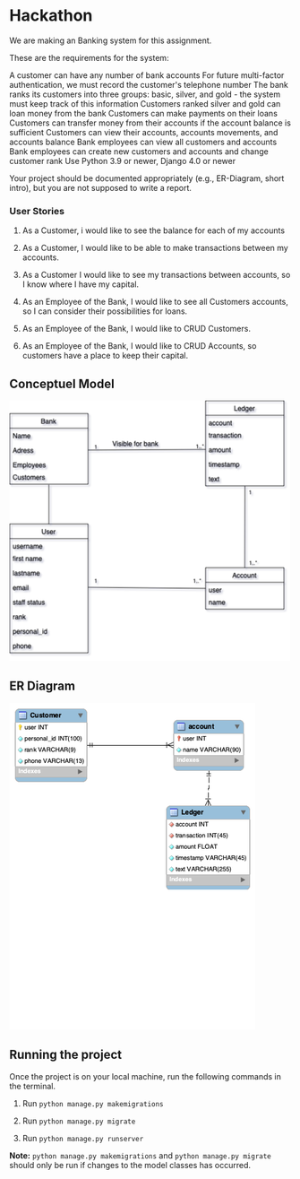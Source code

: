 # Hackathon

We are making an Banking system for this assignment.

These are the requirements for the system:

A customer can have any number of bank accounts
For future multi-factor authentication, we must record the customer's telephone number
The bank ranks its customers into three groups: basic, silver, and gold - the system must keep track of this information
Customers ranked silver and gold can loan money from the bank
Customers can make payments on their loans
Customers can transfer money from their accounts if the account balance is sufficient
Customers can view their accounts, accounts movements, and accounts balance
Bank employees can view all customers and accounts
Bank employees can create new customers and accounts and change customer rank
Use Python 3.9 or newer, Django 4.0 or newer

Your project should be documented appropriately (e.g., ER-Diagram, short intro), but you are not supposed to write a report.

### User Stories
1. As a Customer, i would like to see the balance for each of my accounts

2. As a Customer, I would like to be able to make transactions between my accounts.

3. As a Customer I would like to see my transactions between accounts, so I know where I have my capital.

4. As an Employee of the Bank, I would like to see all Customers accounts, so I can consider their possibilities for loans.

5. As an Employee of the Bank, I would like to CRUD Customers.

6. As an Employee of the Bank, I would like to CRUD Accounts, so customers have a place to keep their capital.

## Conceptuel Model 
![Conceptuel Model](concDjango.png)

## ER Diagram
![ER Diagram](ERDJANGO.png)

## Running the project
Once the project is on your local machine, run the following commands in the terminal.
1. Run `python manage.py makemigrations`
 
2. Run `python manage.py migrate`

3. Run `python manage.py runserver`

**Note:** `python manage.py makemigrations` and `python manage.py migrate` should only be run if changes to the model classes has occurred.
